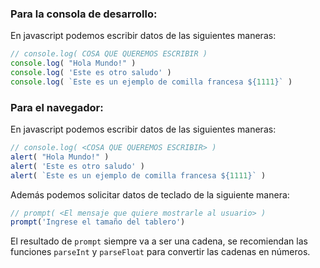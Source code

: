 ### Para la consola de desarrollo:

En javascript podemos escribir datos de las siguientes maneras:
```js
// console.log( COSA QUE QUEREMOS ESCRIBIR )
console.log( "Hola Mundo!" )
console.log( 'Este es otro saludo' )
console.log( `Este es un ejemplo de comilla francesa ${1111}` )
```

### Para el navegador:

En javascript podemos escribir datos de las siguientes maneras:
```js
// console.log( <COSA QUE QUEREMOS ESCRIBIR> )
alert( "Hola Mundo!" )
alert( 'Este es otro saludo' )
alert( `Este es un ejemplo de comilla francesa ${1111}` )
```

Además podemos solicitar datos de teclado de la siguiente manera:
```js
// prompt( <El mensaje que quiere mostrarle al usuario> )
prompt('Ingrese el tamaño del tablero')
```
El resultado de `prompt` siempre va a ser una cadena, se recomiendan las funciones `parseInt` y `parseFloat` para convertir las cadenas en números.

